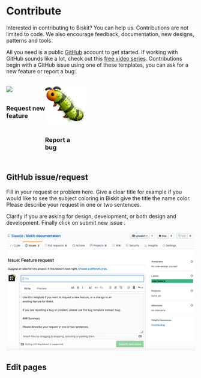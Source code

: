 <!-- Hotjar Tracking Code for https://ruud.koek.link/biskit/docs/#/ -->
<script>
    (function(h,o,t,j,a,r){
        h.hj=h.hj||function(){(h.hj.q=h.hj.q||[]).push(arguments)};
        h._hjSettings={hjid:1623350,hjsv:6};
        a=o.getElementsByTagName('head')[0];
        r=o.createElement('script');r.async=1;
        r.src=t+h._hjSettings.hjid+j+h._hjSettings.hjsv;
        a.appendChild(r);
    })(window,document,'https://static.hotjar.com/c/hotjar-','.js?sv=');
</script>
<br><br>

# Contribute
Interested in contributing to Biskit? You can help us. Contributions are not limited to code. We also encourage
 feedback, documentation, new designs, patterns and tools.

All you need is a public [GitHub](https://www.github.com/) account to get started. If working with GitHub sounds like
 a lot, check out this [free video series](https://egghead.io/courses/how-to-contribute-to-an-open-source-project-on-github).
 Contributions begin with a GitHub issue using one of these templates, you can ask for a new feature or report a bug:

<br>

<html>
<a href="https://github.com/Slaaatje/biskit-documentation/issues/new?assignees=&labels=new+feature&template=feature_request.md&title=" target="_blank">
<div class="card" style="float: left;">
  <img class="label" src="https://github.githubassets.com/images/modules/logos_page/Octocat.png" 
  xmlns="http://www.w3.org/2000/svg" viewBox="0 0 100 100" height="100"><a class
  ="text1">
  <h3 class="title" style="margin-top: 30px;">Request new <br>feature</h3></a></div></div>


<a href="https://github.com/Slaaatje/biskit-documentation/issues/new?assignees=&labels=bug&template=bug_report.md&title=" target="_blank">
<div class="card" style="float: left;">
  <img class="label" src="_images/bug.png" 
  xmlns="http://www.w3.org/2000/svg" viewBox="0 0 100 100" height="100"><a class
  ="text1">
  <h3 class="title" style="margin-top: 30px;">Report a <br>bug</h3></a></div></div>

 
</html>

<br><br><br><br><br><br><br><br><br><br><br>

## GitHub issue/request
Fill in your request or problem here. Give a clear title for example if you would like to see the subject coloring in
 Biskit give the title the name color. Please describe your request in one or two sentences.
                                       
Clarify if you are asking for design, development, or both design and development. Finally click on submit new issue
.<br><br>
<img src="_images/new-feature.png" alt="new feature" />

## Edit pages






                                                           
                                                        

